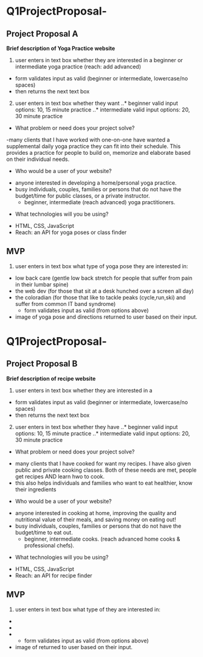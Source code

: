 # Q1ProjectProposal-

## Project Proposal A 
**Brief description of Yoga Practice website**

1. user enters in text box whether they are interested in a beginner or intermediate yoga practice (reach: add advanced) 
  * form validates input as valid (beginner or intermediate, lowercase/no spaces)
  * then returns the next text box 

2. user enters in text box whether they want 
  ..* beginner valid input options: 10, 15 minute practice
  ..* intermediate valid input options: 20, 30 minute practice 

* What problem or need does your project solve?

-many clients that I have worked with one-on-one have wanted a supplemental daily yoga practice they can fit into their schedule. This provides a practice for people to build on, memorize and elaborate based on their individual needs.

* Who would be a user of your website?

- anyone interested in developing a home/personal yoga practice.
- busy individuals, couples, families or persons that do not have the budget/time for public classes, or a private instructor. 
	- beginner, intermediate (reach advanced) yoga practitioners.

* What technologies will you be using?

- HTML, CSS, JavaScript
- Reach: an API for yoga poses or class finder

## MVP
1. user enters in text box what type of yoga pose they are interested in:
* low back care (gentle low back stretch for people that suffer from pain in their lumbar spine)
* the web dev (for those that sit at a desk hunched over a screen all day)
* the coloradian (for those that like to tackle peaks (cycle,run,ski) and suffer from common IT band syndrome)
  * form validates input as valid (from options above)
* image of yoga pose and directions returned to user based on their input.


# Q1ProjectProposal-

## Project Proposal B
**Brief description of recipe website**

1. user enters in text box whether they are interested in a 

 * form validates input as valid (beginner or intermediate, lowercase/no spaces)
 * then returns the next text box 

2. user enters in text box whether they have
  ..* beginner valid input options: 10, 15 minute practice
  ..* intermediate valid input options: 20, 30 minute practice 

* What problem or need does your project solve?

- many clients that I have cooked for want my recipes. I have also given public and private cooking classes. Both of these needs are met, people get recipes AND learn hwo to cook.
- this also helps individuals and families who want to eat healthier, know their ingredients 

* Who would be a user of your website?

- anyone interested in cooking at home, improving the quality and nutritional value of their meals, and saving money on eating 	out!
- busy individuals, couples, families or persons that do not have the budget/time to eat out. 
	- beginner, intermediate cooks. (reach advanced home cooks & professional chefs).

* What technologies will you be using?

- HTML, CSS, JavaScript
- Reach: an API for recipe finder

## MVP
1. user enters in text box what type of  they are interested in:
* 
* 
* 
  * form validates input as valid (from options above)
* image of returned to user based on their input.

